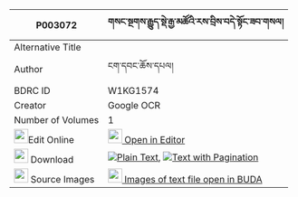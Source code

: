 |P003072|གསང་སྔགས་རྒྱུད་སྡེ་རྒྱ་མཚོའི་རས་བྲིས་བདེ་སྟོང་ཟབ་གསལ། 
| --- | --- 
|Alternative Title |
|Author| ངག་དབང་ཆོས་དཔལ།
|BDRC ID | W1KG1574
|Creator | Google OCR
|Number of Volumes| 1
|<img width="25" src="https://img.icons8.com/color/25/000000/edit-property.png">Edit Online| [<img width="25" src="https://avatars.githubusercontent.com/u/45091458?s=200&v=4"> Open in Editor](http://editor.openpecha.org/P003072)
|<img width="25" src="https://img.icons8.com/fluent/48/000000/download-2.png"/>  Download | [![](https://img.icons8.com/color/20/000000/txt.png)Plain Text](https://github.com/Openpecha/P003072/releases/download/v1/sangngak_gyude_gyatso_i_redri__plain_P003072.zip), [![](https://img.icons8.com/color/20/000000/txt.png)Text with Pagination](https://github.com/Openpecha/P003072/releases/download/v1/sangngak_gyude_gyatso_i_redri__pages_P003072.zip)
|<img width="25" src="https://img.icons8.com/plasticine/100/000000/pictures-folder.png"/>  Source Images | [<img width="25" src="https://library.bdrc.io/icons/BUDA-small.svg"> Images of text file open in BUDA](https://library.bdrc.io/show/bdr:W1KG1574)